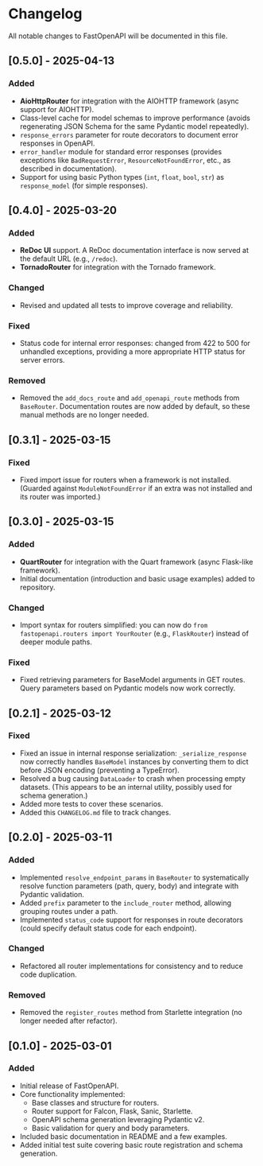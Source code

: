 # Changelog

All notable changes to FastOpenAPI will be documented in this file.

## [0.5.0] - 2025-04-13

### Added
- **AioHttpRouter** for integration with the AIOHTTP framework (async support for AIOHTTP).
- Class-level cache for model schemas to improve performance (avoids regenerating JSON Schema for the same Pydantic model repeatedly).
- `response_errors` parameter for route decorators to document error responses in OpenAPI.
- `error_handler` module for standard error responses (provides exceptions like `BadRequestError`, `ResourceNotFoundError`, etc., as described in documentation).
- Support for using basic Python types (`int`, `float`, `bool`, `str`) as `response_model` (for simple responses).

## [0.4.0] - 2025-03-20

### Added
- **ReDoc UI** support. A ReDoc documentation interface is now served at the default URL (e.g., `/redoc`).
- **TornadoRouter** for integration with the Tornado framework.

### Changed
- Revised and updated all tests to improve coverage and reliability.

### Fixed
- Status code for internal error responses: changed from 422 to 500 for unhandled exceptions, providing a more appropriate HTTP status for server errors.

### Removed
- Removed the `add_docs_route` and `add_openapi_route` methods from `BaseRouter`. Documentation routes are now added by default, so these manual methods are no longer needed.

## [0.3.1] - 2025-03-15

### Fixed
- Fixed import issue for routers when a framework is not installed. (Guarded against `ModuleNotFoundError` if an extra was not installed and its router was imported.)

## [0.3.0] - 2025-03-15

### Added
- **QuartRouter** for integration with the Quart framework (async Flask-like framework).
- Initial documentation (introduction and basic usage examples) added to repository.

### Changed
- Import syntax for routers simplified: you can now do `from fastopenapi.routers import YourRouter` (e.g., `FlaskRouter`) instead of deeper module paths.

### Fixed
- Fixed retrieving parameters for BaseModel arguments in GET routes. Query parameters based on Pydantic models now work correctly.

## [0.2.1] - 2025-03-12

### Fixed
- Fixed an issue in internal response serialization: `_serialize_response` now correctly handles `BaseModel` instances by converting them to dict before JSON encoding (preventing a TypeError).
- Resolved a bug causing `DataLoader` to crash when processing empty datasets. (This appears to be an internal utility, possibly used for schema generation.)
- Added more tests to cover these scenarios.
- Added this `CHANGELOG.md` file to track changes.

## [0.2.0] - 2025-03-11

### Added
- Implemented `resolve_endpoint_params` in `BaseRouter` to systematically resolve function parameters (path, query, body) and integrate with Pydantic validation.
- Added `prefix` parameter to the `include_router` method, allowing grouping routes under a path.
- Implemented `status_code` support for responses in route decorators (could specify default status code for each endpoint).

### Changed
- Refactored all router implementations for consistency and to reduce code duplication.

### Removed
- Removed the `register_routes` method from Starlette integration (no longer needed after refactor).

## [0.1.0] - 2025-03-01

### Added
- Initial release of FastOpenAPI.
- Core functionality implemented:
  - Base classes and structure for routers.
  - Router support for Falcon, Flask, Sanic, Starlette.
  - OpenAPI schema generation leveraging Pydantic v2.
  - Basic validation for query and body parameters.
- Included basic documentation in README and a few examples.
- Added initial test suite covering basic route registration and schema generation.
